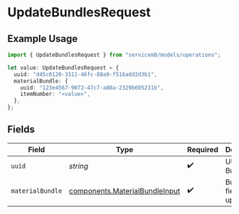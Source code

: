 # UpdateBundlesRequest

## Example Usage

```typescript
import { UpdateBundlesRequest } from "servicem8/models/operations";

let value: UpdateBundlesRequest = {
  uuid: "d45c0120-3311-46fc-88a9-f516add2d3b1",
  materialBundle: {
    uuid: "123e4567-9072-47c7-a80a-2329b605231b",
    itemNumber: "<value>",
  },
};
```

## Fields

| Field                                                                            | Type                                                                             | Required                                                                         | Description                                                                      |
| -------------------------------------------------------------------------------- | -------------------------------------------------------------------------------- | -------------------------------------------------------------------------------- | -------------------------------------------------------------------------------- |
| `uuid`                                                                           | *string*                                                                         | :heavy_check_mark:                                                               | UUID of the Bundle                                                               |
| `materialBundle`                                                                 | [components.MaterialBundleInput](../../models/components/materialbundleinput.md) | :heavy_check_mark:                                                               | Bundle fields to update                                                          |